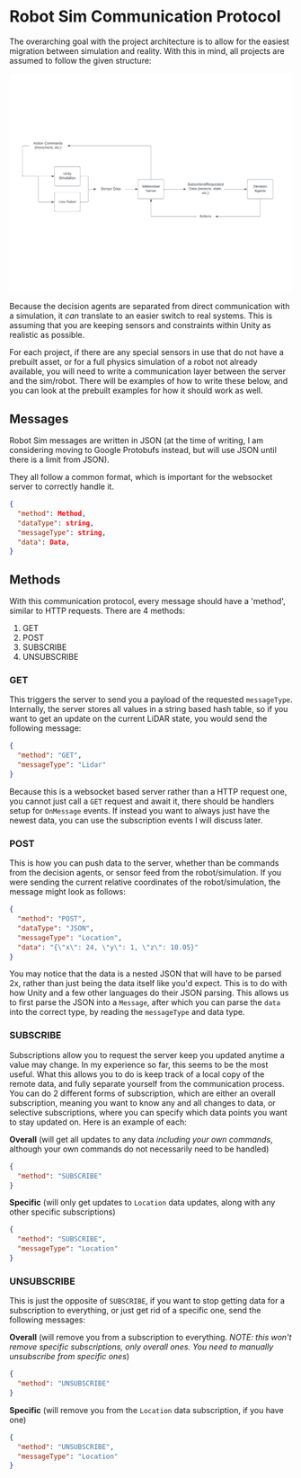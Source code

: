 # Robot Sim Communication Protocol

The overarching goal with the project architecture is to allow for the easiest migration between simulation and reality. With this in mind, all projects are assumed to follow the given structure:

![](./img/robot-sim-overall-arch.png)

Because the decision agents are separated from direct communication with a simulation, it *can* translate to an easier switch to real systems. This is assuming that you are keeping sensors and constraints within Unity as realistic as possible.

For each project, if there are any special sensors in use that do not have a prebuilt asset, or for a full physics simulation of a robot not already available, you will need to write a communication layer between the server and the sim/robot. There will be examples of how to write these below, and you can look at the prebuilt examples for how it should work as well.

## Messages

Robot Sim messages are written in JSON (at the time of writing, I am considering moving to Google Protobufs instead, but will use JSON until there is a limit from JSON).

They all follow a common format, which is important for the websocket server to correctly handle it.

```JSON
{
  "method": Method,
  "dataType": string,
  "messageType": string,
  "data": Data,
}
```

## Methods

With this communication protocol, every message should have a 'method', similar to HTTP requests. There are 4 methods:

1. GET
2. POST
3. SUBSCRIBE
4. UNSUBSCRIBE

### GET

This triggers the server to send you a payload of the requested `messageType`. Internally, the server stores all values in a string based hash table, so if you want to get an update on the current LiDAR state, you would send the following message:

```JSON
{
  "method": "GET",
  "messageType": "Lidar"
}
```

Because this is a websocket based server rather than a HTTP request one, you cannot just call a `GET` request and await it, there should be handlers setup for `OnMessage` events. If instead you want to always just have the newest data, you can use the subscription events I will discuss later.

### POST

This is how you can push data to the server, whether than be commands from the decision agents, or sensor feed from the robot/simulation. If you were sending the current relative coordinates of the robot/simulation, the message might look as follows:

```JSON
{
  "method": "POST",
  "dataType": "JSON",
  "messageType": "Location",
  "data": "{\"x\": 24, \"y\": 1, \"z\": 10.05}"
}
```

You may notice that the data is a nested JSON that will have to be parsed 2x, rather than just being the data itself like you'd expect. This is to do with how Unity and a few other languages do their JSON parsing. This allows us to first parse the JSON into a `Message`, after which you can parse the `data` into the correct type, by reading the `messageType` and data type.

### SUBSCRIBE

Subscriptions allow you to request the server keep you updated anytime a value may change. In my experience so far, this seems to be the most useful. What this allows you to do is keep track of a local copy of the remote data, and fully separate yourself from the communication process. You can do 2 different forms of subscription, which are either an overall subscription, meaning you want to know any and all changes to data, or selective subscriptions, where you can specify which data points you want to stay updated on. Here is an example of each:

**Overall** (will get all updates to any data *including your own commands*, although your own commands do not necessarily need to be handled)
```JSON
{
  "method": "SUBSCRIBE"
}
```

**Specific** (will only get updates to `Location` data updates, along with any other specific subscriptions)
```JSON
{
  "method": "SUBSCRIBE",
  "messageType": "Location"
}
```

### UNSUBSCRIBE

This is just the opposite of `SUBSCRIBE`, if you want to stop getting data for a subscription to everything, or just get rid of a specific one, send the following messages:

**Overall** (will remove you from a subscription to everything. *NOTE: this won't remove specific subscriptions, only overall ones. You need to manually unsubscribe from specific ones*)
```JSON
{
  "method": "UNSUBSCRIBE"
}
```

**Specific** (will remove you from the `Location` data subscription, if you have one)
```JSON
{
  "method": "UNSUBSCRIBE",
  "messageType": "Location"
}
```
